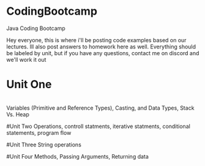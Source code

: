 # CodingBootcamp
Java Coding Bootcamp 

Hey everyone, this is where i'll be posting code examples based on our lectures. Ill also post answers to homework here as well.
Everything should be labeled by unit, but if you have any questions, contact me on discord and we'll work it out

<h1>Unit One </h1> <br>
Variables (Primitive and Reference Types), Casting, and Data Types, Stack Vs. Heap

#Unit Two 
Operations, controll statments, iterative statments, conditional statements, program flow 

#Unit Three 
String operations

#Unit Four
Methods, Passing Arguments, Returning data




